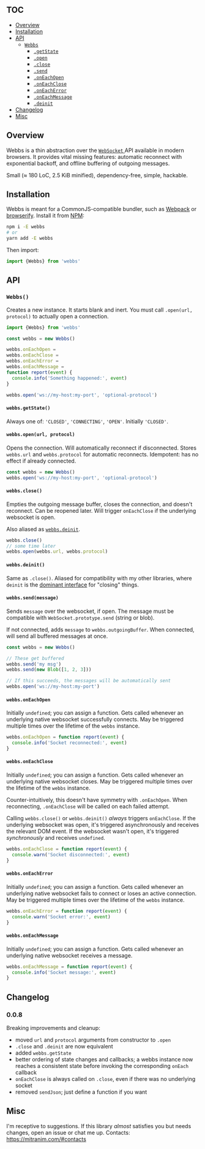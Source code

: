 ## TOC

* [Overview](#overview)
* [Installation](#installation)
* [API](#api)
  * [`Webbs`](#webbs)
    * [`.getState`](#webbsgetstate)
    * [`.open`](#webbsopenurl-protocol)
    * [`.close`](#webbsclose)
    * [`.send`](#webbssendmessage)
    * [`.onEachOpen`](#webbsoneachopen)
    * [`.onEachClose`](#webbsoneachclose)
    * [`.onEachError`](#webbsoneacherror)
    * [`.onEachMessage`](#webbsoneachmessage)
    * [`.deinit`](#webbsdeinit)
* [Changelog](#changelog)
* [Misc](#misc)

## Overview

Webbs is a thin abstraction over the <a href="https://developer.mozilla.org/en-US/docs/Web/API/WebSocket" target="_blank"> `WebSocket` </a> API available in modern browsers. It provides vital missing features: automatic reconnect with exponential backoff, and offline buffering of outgoing messages.

Small (≈ 180 LoC, 2.5 KiB minified), dependency-free, simple, hackable.

## Installation

Webbs is meant for a CommonJS-compatible bundler, such as <a href="https://webpack.github.io" target="_blank">Webpack</a> or <a href="http://browserify.org/" target="_blank">browserify</a>. Install it from <a href="https://www.npmjs.com" target="_blank">NPM</a>:

```sh
npm i -E webbs
# or
yarn add -E webbs
```

Then import:

```js
import {Webbs} from 'webbs'
```

## API

### `Webbs()`

Creates a new instance. It starts blank and inert. You must call `.open(url, protocol)` to actually open a connection.

```js
import {Webbs} from 'webbs'

const webbs = new Webbs()

webbs.onEachOpen =
webbs.onEachClose =
webbs.onEachError =
webbs.onEachMessage =
function report(event) {
  console.info('Something happened:', event)
}

webbs.open('ws://my-host:my-port', 'optional-protocol')
```

#### `webbs.getState()`

Always one of: `'CLOSED'`, `'CONNECTING'`, `'OPEN'`. Initially `'CLOSED'`.

#### `webbs.open(url, protocol)`

Opens the connection. Will automatically reconnect if disconnected. Stores `webbs.url` and `webbs.protocol` for automatic reconnects. Idempotent: has no effect if already connected.

```js
const webbs = new Webbs()
webbs.open('ws://my-host:my-port', 'optional-protocol')
```

#### `webbs.close()`

Empties the outgoing message buffer, closes the connection, and doesn't reconnect. Can be reopened later. Will trigger `onEachClose` if the underlying websocket is open.

Also aliased as [`webbs.deinit`](#webbsdeinit).

```js
webbs.close()
// some time later
webbs.open(webbs.url, webbs.protocol)
```

#### `webbs.deinit()`

Same as `.close()`. Aliased for compatibility with my other libraries, where `deinit` is the [dominant interface](https://mitranim.com/espo/#-isdeinitable-value-) for "closing" things.

#### `webbs.send(message)`

Sends `message` over the websocket, if open. The message must be compatible with `WebSocket.prototype.send` (string or blob).

If not connected, adds `message` to `webbs.outgoingBuffer`. When connected, will send all buffered messages at once.

```js
const webbs = new Webbs()

// These get buffered
webbs.send('my msg')
webbs.send(new Blob([1, 2, 3]))

// If this succeeds, the messages will be automatically sent
webbs.open('ws://my-host:my-port')
```

#### `webbs.onEachOpen`

Initially `undefined`; you can assign a function. Gets called whenever an underlying native websocket successfully connects. May be triggered multiple times over the lifetime of the `webbs` instance.

```js
webbs.onEachOpen = function report(event) {
  console.info('Socket reconnected:', event)
}
```

#### `webbs.onEachClose`

Initially `undefined`; you can assign a function. Gets called whenever an underlying native websocket closes. May be triggered multiple times over the lifetime of the `webbs` instance.

Counter-intuitively, this doesn't have symmetry with `.onEachOpen`. When reconnecting, `.onEachClose` will be called on each failed attempt.

Calling `webbs.close()` or `webbs.deinit()` _always_ triggers `onEachClose`. If the underlying websocket was open, it's triggered asynchronously and receives the relevant DOM event. If the websocket wasn't open, it's triggered _synchronously_ and receives `undefined`.

```js
webbs.onEachClose = function report(event) {
  console.warn('Socket disconnected:', event)
}
```

#### `webbs.onEachError`

Initially `undefined`; you can assign a function. Gets called whenever an underlying native websocket fails to connect or loses an active connection. May be triggered multiple times over the lifetime of the `webbs` instance.

```js
webbs.onEachError = function report(event) {
  console.warn('Socket error:', event)
}
```

#### `webbs.onEachMessage`

Initially `undefined`; you can assign a function. Gets called whenever an underlying native websocket receives a message.

```js
webbs.onEachMessage = function report(event) {
  console.info('Socket message:', event)
}
```

## Changelog

### 0.0.8

Breaking improvements and cleanup:

* moved `url` and `protocol` arguments from constructor to `.open`
* `.close` and `.deinit` are now equivalent
* added `webbs.getState`
* better ordering of state changes and callbacks; a webbs instance now reaches a consistent state before invoking the corresponding `onEach` callback
* `onEachClose` is always called on `.close`, even if there was no underlying socket
* removed `sendJson`; just define a function if you want

## Misc

I'm receptive to suggestions. If this library _almost_ satisfies you but needs changes, open an issue or chat me up. Contacts: https://mitranim.com/#contacts
